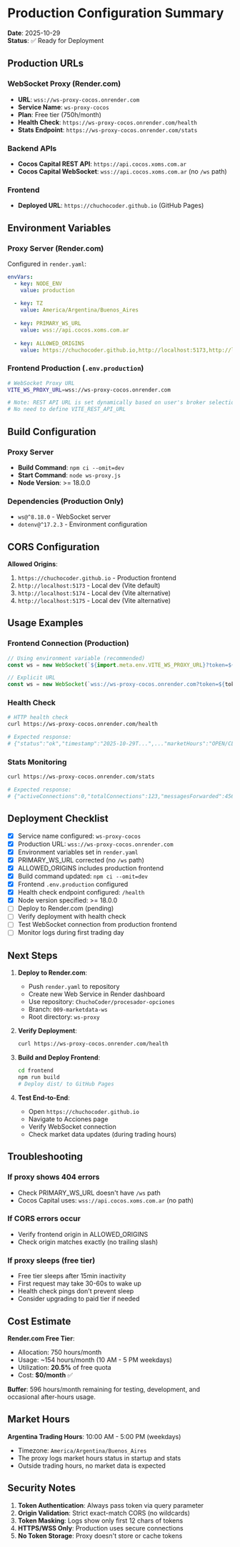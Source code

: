 # Production Configuration Summary

**Date**: 2025-10-29  
**Status**: ✅ Ready for Deployment

## Production URLs

### WebSocket Proxy (Render.com)
- **URL**: `wss://ws-proxy-cocos.onrender.com`
- **Service Name**: `ws-proxy-cocos`
- **Plan**: Free tier (750h/month)
- **Health Check**: `https://ws-proxy-cocos.onrender.com/health`
- **Stats Endpoint**: `https://ws-proxy-cocos.onrender.com/stats`

### Backend APIs
- **Cocos Capital REST API**: `https://api.cocos.xoms.com.ar`
- **Cocos Capital WebSocket**: `wss://api.cocos.xoms.com.ar` (no `/ws` path)

### Frontend
- **Deployed URL**: `https://chuchocoder.github.io` (GitHub Pages)

## Environment Variables

### Proxy Server (Render.com)

Configured in `render.yaml`:

```yaml
envVars:
  - key: NODE_ENV
    value: production
  
  - key: TZ
    value: America/Argentina/Buenos_Aires
  
  - key: PRIMARY_WS_URL
    value: wss://api.cocos.xoms.com.ar
  
  - key: ALLOWED_ORIGINS
    value: https://chuchocoder.github.io,http://localhost:5173,http://localhost:5174,http://localhost:5175
```

### Frontend Production (`.env.production`)

```bash
# WebSocket Proxy URL
VITE_WS_PROXY_URL=wss://ws-proxy-cocos.onrender.com

# Note: REST API URL is set dynamically based on user's broker selection
# No need to define VITE_REST_API_URL
```

## Build Configuration

### Proxy Server
- **Build Command**: `npm ci --omit=dev`
- **Start Command**: `node ws-proxy.js`
- **Node Version**: >= 18.0.0

### Dependencies (Production Only)
- `ws@^8.18.0` - WebSocket server
- `dotenv@^17.2.3` - Environment configuration

## CORS Configuration

**Allowed Origins**:
1. `https://chuchocoder.github.io` - Production frontend
2. `http://localhost:5173` - Local dev (Vite default)
3. `http://localhost:5174` - Local dev (Vite alternative)
4. `http://localhost:5175` - Local dev (Vite alternative)

## Usage Examples

### Frontend Connection (Production)

```javascript
// Using environment variable (recommended)
const ws = new WebSocket(`${import.meta.env.VITE_WS_PROXY_URL}?token=${token}`);

// Explicit URL
const ws = new WebSocket(`wss://ws-proxy-cocos.onrender.com?token=${token}`);
```

### Health Check

```bash
# HTTP health check
curl https://ws-proxy-cocos.onrender.com/health

# Expected response:
# {"status":"ok","timestamp":"2025-10-29T...",..."marketHours":"OPEN/CLOSED"}
```

### Stats Monitoring

```bash
curl https://ws-proxy-cocos.onrender.com/stats

# Expected response:
# {"activeConnections":0,"totalConnections":123,"messagesForwarded":4567,...}
```

## Deployment Checklist

- [x] Service name configured: `ws-proxy-cocos`
- [x] Production URL: `wss://ws-proxy-cocos.onrender.com`
- [x] Environment variables set in `render.yaml`
- [x] PRIMARY_WS_URL corrected (no `/ws` path)
- [x] ALLOWED_ORIGINS includes production frontend
- [x] Build command updated: `npm ci --omit=dev`
- [x] Frontend `.env.production` configured
- [x] Health check endpoint configured: `/health`
- [x] Node version specified: >= 18.0.0
- [ ] Deploy to Render.com (pending)
- [ ] Verify deployment with health check
- [ ] Test WebSocket connection from production frontend
- [ ] Monitor logs during first trading day

## Next Steps

1. **Deploy to Render.com**:
   - Push `render.yaml` to repository
   - Create new Web Service in Render dashboard
   - Use repository: `ChuchoCoder/procesador-opciones`
   - Branch: `009-marketdata-ws`
   - Root directory: `ws-proxy`

2. **Verify Deployment**:
   ```bash
   curl https://ws-proxy-cocos.onrender.com/health
   ```

3. **Build and Deploy Frontend**:
   ```bash
   cd frontend
   npm run build
   # Deploy dist/ to GitHub Pages
   ```

4. **Test End-to-End**:
   - Open `https://chuchocoder.github.io`
   - Navigate to Acciones page
   - Verify WebSocket connection
   - Check market data updates (during trading hours)

## Troubleshooting

### If proxy shows 404 errors
- Check PRIMARY_WS_URL doesn't have `/ws` path
- Cocos Capital uses: `wss://api.cocos.xoms.com.ar` (no path)

### If CORS errors occur
- Verify frontend origin in ALLOWED_ORIGINS
- Check origin matches exactly (no trailing slash)

### If proxy sleeps (free tier)
- Free tier sleeps after 15min inactivity
- First request may take 30-60s to wake up
- Health check pings don't prevent sleep
- Consider upgrading to paid tier if needed

## Cost Estimate

**Render.com Free Tier**:
- Allocation: 750 hours/month
- Usage: ~154 hours/month (10 AM - 5 PM weekdays)
- Utilization: **20.5%** of free quota
- Cost: **$0/month** ✅

**Buffer**: 596 hours/month remaining for testing, development, and occasional after-hours usage.

## Market Hours

**Argentina Trading Hours**: 10:00 AM - 5:00 PM (weekdays)
- Timezone: `America/Argentina/Buenos_Aires`
- The proxy logs market hours status in startup and stats
- Outside trading hours, no market data is expected

## Security Notes

1. **Token Authentication**: Always pass token via query parameter
2. **Origin Validation**: Strict exact-match CORS (no wildcards)
3. **Token Masking**: Logs show only first 12 chars of tokens
4. **HTTPS/WSS Only**: Production uses secure connections
5. **No Token Storage**: Proxy doesn't store or cache tokens
